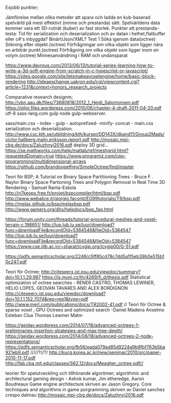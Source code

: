 Exjobb punkter; 

Jämförelse mellan olika metoder att spara och ladda en kub-baserad spelvärld på mest effektivt (minne och prestanda) sätt.
Spelvärldens data kommer vara ett 3D-rutnät (kuber) av fast storlek.
Punkter att prestanda-testa:
Tid för serialization och deserialization och av datan i helhet,flatbuffer eller c#'s inbyggda? Binärt/Json/XML? Test 1
Söka igenom data(octree)
Sökning efter objekt.(octree)
Förfrågningar om vilka objekt som ligger nära en arbiträr punkt.(octree)
Förfrågning om vilka objekt som ligger inom en volym.(octree)
Minnesanvändning i RAM och undansparat

https://www.davrous.com/2013/06/13/tutorial-series-learning-how-to-write-a-3d-soft-engine-from-scratch-in-c-typescript-or-javascript/
https://sites.google.com/site/letsmakeavoxelengine/home/basic-block-rendering
http://ideaexchange.uakron.edu/cgi/viewcontent.cgi?article=1231&context=honors_research_projects

Comparative research designm;
http://vbn.aau.dk/files/73680818/2012_1_Heidi_Salomonsen.pdf
https://pjlor.files.wordpress.com/2010/06/chapter-4-draft-2011-04-20.pdf
utf-8
sass-lang.com
gulp node
gulp-webserver.

sass/main.css - index - gulp - autoprefixed- minify- concat - main.css
serialization och deserialization.
http://www.csc.kth.se/utbildning/kth/kurser/DD143X/dkand11/Group2Mads/victor.hallberg.malin.eriksson.report.pdf
http://mosaic.mpi-cbg.de/docs/Zaluzhnyi2016.pdf
deploy
3D grid...
https://se.mathworks.com/help/matlab/ref/meshgrid.html?requestedDomain=true
https://www.programiz.com/cpp-programming/multidimensional-arrays
https://github.com/brandonpelfrey/SimpleOctree/find/master

Teori för BSP; A Tutorial on Binary Space Partitioning Trees - Bruce F . Naylor
Binary Space Partioning Trees and Polygon Removal in Real Time 3D Rendering - Samuel Ranta-Eskola 
http://n7keops.free.fr/projet/bspcompiler/html/bsp.pdf
http://www.webalice.it/giorgio.faconti/EG99tutorials/T9/bsp.pdf
http://melax.github.io/bsp/melaxbsp.pdf
http://www.gamers.org/dhs/helpdocs/bsp_faq.html

https://forum.unity.com/threads/tutorial-procedural-meshes-and-voxel-terrain-c.198651/
http://lup.lub.lu.se/luur/download?func=downloadFile&recordOId=5384546&fileOId=5384547
http://lup.lub.lu.se/luur/download?func=downloadFile&recordOId=5384546&fileOId=5384547
https://www.cse.iitb.ac.in/~sharat/icvgip.org/icvgip00/G-51.pdf



https://pdfs.semanticscholar.org/2248/c5ff85cd78c7dd5a1f5eb39b0e515b10c247.pdf

Teori för Octree;
http://citeseerx.ist.psu.edu/viewdoc/summary?doi=10.1.1.29.987
https://is.muni.cz/th/4269/fi_d/thesis.pdf
Statistical optimization of octree searches - RENER CASTRO, THOMAS LEWINER, HELIO LOPES, GEOVAN TAVARES AND ALEX BORDIGNON
http://citeseerx.ist.psu.edu/viewdoc/download?doi=10.1.1.152.7074&rep=rep1&type=pdf
http://www.merl.com/publications/docs/TR2002-41.pdf //
Teori för Octree & sparse voxel ; GPU Octrees and optimized search -Daniel Madeira Anselmo Esteban Clua Thomas Lewiner Matm

https://geidav.wordpress.com/2014/07/18/advanced-octrees-1-preliminaries-insertion-strategies-and-max-tree-depth/
https://geidav.wordpress.com/2014/08/18/advanced-octrees-2-node-representations/
https://pdfs.semanticscholar.org/fb56/eada079ad85d9224a9b9fbf763b5ba921eb9.pdf /////?//?/
http://kucg.korea.ac.kr/new/seminar/2010/src/paper-2010-11-17.pdf
http://fab.cba.mit.edu/classes/S62.12/docs/Meagher_octree.pdf//

teorier för spelutveckling och tillhörande algoritmer;
algorithmic and architectural gaming design - Ashok kumar, Jim etheredge, Aaron Boudreaux
Game engine architecture skriven av Jason Gregory.
Core techniques and algorithms in game porgramming skriven av Daniel sanchez crespo dalmau
http://mosaic.mpi-cbg.de/docs/Zaluzhnyi2016.pdf

